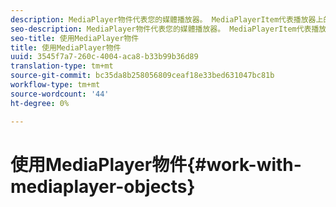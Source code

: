 ```yaml
---
description: MediaPlayer物件代表您的媒體播放器。 MediaPlayerItem代表播放器上的音訊或視訊。
seo-description: MediaPlayer物件代表您的媒體播放器。 MediaPlayerItem代表播放器上的音訊或視訊。
seo-title: 使用MediaPlayer物件
title: 使用MediaPlayer物件
uuid: 3545f7a7-260c-4004-aca8-b33b99b36d89
translation-type: tm+mt
source-git-commit: bc35da8b258056809ceaf18e33bed631047bc81b
workflow-type: tm+mt
source-wordcount: '44'
ht-degree: 0%

---
```



# 使用MediaPlayer物件{#work-with-mediaplayer-objects}
